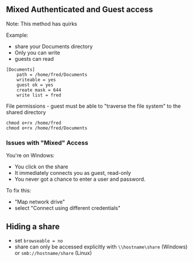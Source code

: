 ## Mixed Authenticated and Guest access
Note: This method has quirks

Example:
- share your Documents directory
- Only you can write
- guests can read

```
[Documents]
    path = /home/fred/Documents
    writeable = yes
    guest ok = yes
    create mask = 644
    write list = fred
```

File permissions - guest must be able to "traverse the file system" to the shared directory
```
chmod o+rx /home/fred
chmod o+rx /home/fred/Documents
```

### Issues with "Mixed" Access
You're on Windows:
- You click on the share
- It immediately connects you as guest, read-only
- You never got a chance to enter a user and password.

To fix this:
- "Map network drive"
- select "Connect using different credentials"

## Hiding a share
- set `browseable = no`
- share can only be accessed explicitly with `\\hostname\share` (Windows)
or `smb://hostname/share` (Linux)

